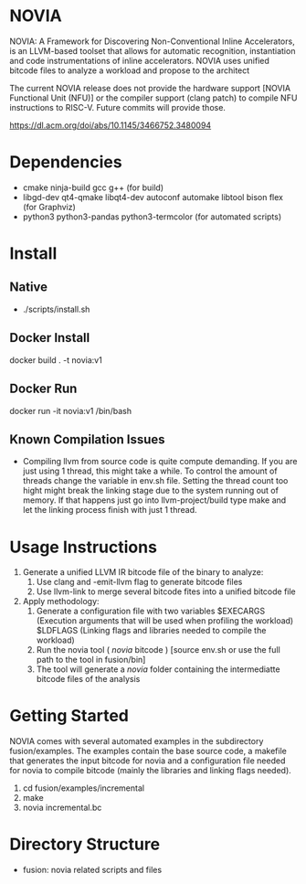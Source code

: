 # NOVIA

NOVIA: A Framework for Discovering Non-Conventional Inline Accelerators, is an LLVM-based toolset that allows for automatic recognition, instantiation and code instrumentations of inline accelerators. NOVIA uses unified bitcode files to analyze a workload and propose to the architect 

The current NOVIA release does not provide the hardware support [NOVIA Functional Unit (NFU)] or the compiler support (clang patch) to compile NFU instructions to RISC-V. Future commits will provide those.

https://dl.acm.org/doi/abs/10.1145/3466752.3480094

# Dependencies
* cmake ninja-build gcc g++ (for build)
* libgd-dev qt4-qmake libqt4-dev autoconf automake libtool bison flex (for Graphviz)
* python3 python3-pandas python3-termcolor (for automated scripts)

# Install
## Native
* ./scripts/install.sh 
## Docker Install
docker build . -t novia:v1
## Docker Run
docker run -it novia:v1 /bin/bash

## Known Compilation Issues
* Compiling llvm from source code is quite compute demanding. If you are just using
1 thread, this might take a while. To control the amount of threads change the 
variable in env.sh file. Setting the thread count too hight might break the linking
stage due to the system running out of memory. If that happens just go into llvm-project/build
type make and let the linking process finish with just 1 thread.

# Usage Instructions
1. Generate a unified LLVM IR bitcode file of the binary to analyze:
   1. Use clang and -emit-llvm flag to generate bitcode files 
   2. Use llvm-link to merge several bitcode fites into a unified bitcode file
2. Apply methodology:
   1. Generate a configuration file with two variables $EXECARGS (Execution arguments that will be used when profiling the workload) $LDFLAGS (Linking flags and libraries needed to compile the workload)
   2. Run the novia tool ( *novia* bitcode ) [source env.sh or use the full path to the tool in fusion/bin]
   3. The tool will generate a *novia* folder containing the intermediatte bitcode files of the analysis

# Getting Started

NOVIA comes with several automated examples in the subdirectory fusion/examples. The examples contain the base source code, a makefile that generates the input bitcode for novia and a configuration file needed for novia to compile bitcode (mainly the libraries and linking flags needed).

1. cd fusion/examples/incremental
2. make
3. novia incremental.bc

# Directory Structure

* fusion: novia related scripts and files


